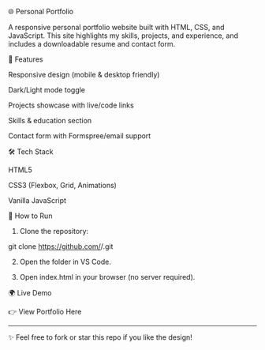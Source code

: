 🌐 Personal Portfolio

A responsive personal portfolio website built with HTML, CSS, and JavaScript.
This site highlights my skills, projects, and experience, and includes a downloadable resume and contact form.

🚀 Features

Responsive design (mobile & desktop friendly)

Dark/Light mode toggle

Projects showcase with live/code links

Skills & education section

Contact form with Formspree/email support


🛠 Tech Stack

HTML5

CSS3 (Flexbox, Grid, Animations)

Vanilla JavaScript


📂 How to Run

1. Clone the repository:

git clone https://github.com/<your-username>/<your-repo-name>.git


2. Open the folder in VS Code.


3. Open index.html in your browser (no server required).



🌍 Live Demo

👉 View Portfolio Here


---

✨ Feel free to fork or star this repo if you like the design!
